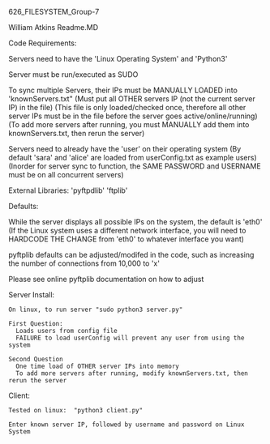 626_FILESYSTEM_Group-7

William Atkins Readme.MD

Code Requirements:

  Servers need to have the 'Linux Operating System' and 'Python3'
  
  Server must be run/executed as SUDO
  
  To sync multiple Servers, their IPs must be MANUALLY LOADED into 'knownServers.txt"
    (Must put all OTHER servers IP (not the current server IP) in the file)
    (This file is only loaded/checked once, therefore all other server IPs must be in the file before the server goes active/online/running)
    (To add more servers after running, you must MANUALLY add them into knownServers.txt, then rerun the server)
    
  Servers need to already have the 'user' on their operating system
    (By default 'sara' and 'alice' are loaded from userConfig.txt as example users)
    (Inorder for server sync to function, the SAME PASSWORD and USERNAME must be on all concurrent servers)
  
  External Libraries:
    'pyftpdlib'
    'ftplib'
   
   
Defaults:

  While the server displays all possible IPs on the system, the default is 'eth0'
    (If the Linux system uses a different network interface, you will need to HARDCODE THE CHANGE from 'eth0' to whatever interface you want)
    
  pyftplib defaults can be adjusted/modifed in the code, such as increasing the number of connections from 10,000 to 'x'
  
  Please see online pyftplib documentation on how to adjust
  
  
  Server Install:
    
    On linux, to run server "sudo python3 server.py"
    
    First Question:
      Loads users from config file
      FAILURE to load userConfig will prevent any user from using the system
      
    Second Question
      One time load of OTHER server IPs into memory
      To add more servers after running, modify knownServers.txt, then rerun the server
      
  
  Client:
  
    Tested on linux:  "python3 client.py"
    
    Enter known server IP, followed by username and password on Linux System
